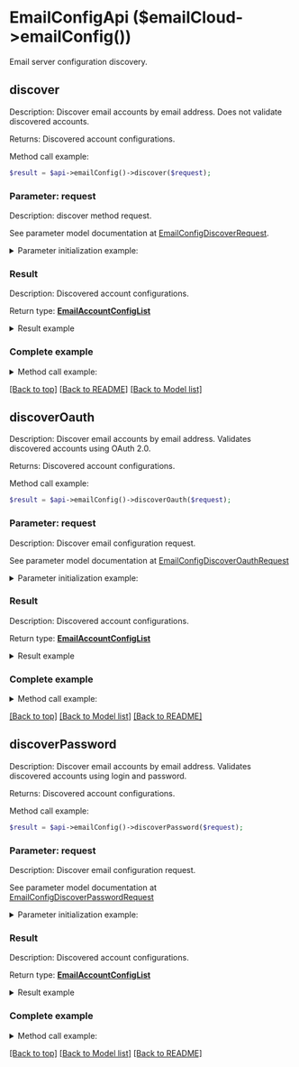# EmailConfigApi ($emailCloud->emailConfig())

Email server configuration discovery.

## **discover**

Description: Discover email accounts by email address. Does not validate discovered accounts.

Returns: Discovered account configurations.

Method call example:
```php
$result = $api->emailConfig()->discover($request);
```

### Parameter: request

Description: discover method request.

See parameter model documentation at [EmailConfigDiscoverRequest](EmailConfigDiscoverRequest.md).

<details>
    <summary>Parameter initialization example:</summary>

```php
$request = Models::EmailConfigDiscoverRequest()
    ->build();
```

</details>

### Result

Description: Discovered account configurations.

Return type: [**EmailAccountConfigList**](EmailAccountConfigList.md)

<details>
    <summary>Result example</summary>

```php
$result = Models::emailAccountConfigList()
    ->value(array(
        Models::emailAccountConfig()
            ->displayName('Google Mail')
            ->host('imap.gmail.com')
            ->port(993)
            ->socketType('SSLAuto')
            ->authenticationTypes(array(
                'PasswordCleartext',
                'OAuth2'))
            ->extraInfo(array(
                Models::nameValuePair()
                    ->name('Enable: You need to enable IMAP access')
                    ->value('https://mail.google.com/mail/?ui=2&shva=1#settings/fwdandpop')
                    ->build()))
            ->build(),
        Models::emailAccountConfig()
            ->displayName('Google Mail')
            ->protocolType('SMTP')
            ->host('smtp.gmail.com')
            ->port(465)
            ->socketType('SSLAuto')
            ->authenticationTypes(array(
                'PasswordCleartext',
                'OAuth2'))
            ->extraInfo(array(
                Models::nameValuePair()
                    ->name('Enable: You need to enable IMAP access')
                    ->value('https://mail.google.com/mail/?ui=2&shva=1#settings/fwdandpop')
                    ->build()))
            ->build(),
        Models::emailAccountConfig()
            ->displayName('Google Mail')
            ->protocolType('POP3')
            ->host('pop.gmail.com')
            ->port(995)
            ->socketType('SSLAuto')
            ->authenticationTypes(array(
                'PasswordCleartext',
                'OAuth2'))
            ->extraInfo(array(
                Models::nameValuePair()
                    ->name('Enable: You need to enable IMAP access')
                    ->value('https://mail.google.com/mail/?ui=2&shva=1#settings/fwdandpop')
                    ->build()))
            ->build()))
    ->build();
```
</details>

### Complete example

<details>
    <summary>Method call example:</summary>

```php
$api = new EmailCloud($appKey, $appSid);

// Prepare parameters:
$address = ;
$fast_processing = ;

// Call method:
$result = $api->emailConfig().discover($request);

// Result example:
$result = Models::emailAccountConfigList()
    ->value(array(
        Models::emailAccountConfig()
            ->displayName('Google Mail')
            ->host('imap.gmail.com')
            ->port(993)
            ->socketType('SSLAuto')
            ->authenticationTypes(array(
                'PasswordCleartext',
                'OAuth2'))
            ->extraInfo(array(
                Models::nameValuePair()
                    ->name('Enable: You need to enable IMAP access')
                    ->value('https://mail.google.com/mail/?ui=2&shva=1#settings/fwdandpop')
                    ->build()))
            ->build(),
        Models::emailAccountConfig()
            ->displayName('Google Mail')
            ->protocolType('SMTP')
            ->host('smtp.gmail.com')
            ->port(465)
            ->socketType('SSLAuto')
            ->authenticationTypes(array(
                'PasswordCleartext',
                'OAuth2'))
            ->extraInfo(array(
                Models::nameValuePair()
                    ->name('Enable: You need to enable IMAP access')
                    ->value('https://mail.google.com/mail/?ui=2&shva=1#settings/fwdandpop')
                    ->build()))
            ->build(),
        Models::emailAccountConfig()
            ->displayName('Google Mail')
            ->protocolType('POP3')
            ->host('pop.gmail.com')
            ->port(995)
            ->socketType('SSLAuto')
            ->authenticationTypes(array(
                'PasswordCleartext',
                'OAuth2'))
            ->extraInfo(array(
                Models::nameValuePair()
                    ->name('Enable: You need to enable IMAP access')
                    ->value('https://mail.google.com/mail/?ui=2&shva=1#settings/fwdandpop')
                    ->build()))
            ->build()))
    ->build();
```

</details>

[[Back to top]](#)  [[Back to README]](README.md) [[Back to Model list]](Models.md)

## discoverOauth

Description: Discover email accounts by email address. Validates discovered accounts using OAuth 2.0.

Returns: Discovered account configurations.

Method call example:
```php
$result = $api->emailConfig()->discoverOauth($request);
```

### Parameter: request

Description: Discover email configuration request.

See parameter model documentation at [EmailConfigDiscoverOauthRequest](EmailConfigDiscoverOauthRequest.md)

<details>
    <summary>Parameter initialization example:</summary>
    
```php
$request = Models::emailConfigDiscoverOauthRequest()
    ->clientId('ClientId')
    ->clientSecret('ClientSecret')
    ->refreshToken('RefreshToken')
    ->address('example@aspose.com')
    ->fastProcessing(true)
    ->build();
```

</details>


### Result

Description: Discovered account configurations.

Return type: [**EmailAccountConfigList**](EmailAccountConfigList.md)

<details>
    <summary>Result example</summary>

```php
$result = Models::emailAccountConfigList()
    ->value(array(
        Models::emailAccountConfig()
            ->displayName('Google Mail')
            ->host('imap.gmail.com')
            ->port(993)
            ->socketType('SSLAuto')
            ->authenticationTypes(array(
                'PasswordCleartext',
                'OAuth2'))
            ->extraInfo(array(
                Models::nameValuePair()
                    ->name('Enable: You need to enable IMAP access')
                    ->value('https://mail.google.com/mail/?ui=2&shva=1#settings/fwdandpop')
                    ->build()))
            ->build(),
        Models::emailAccountConfig()
            ->displayName('Google Mail')
            ->protocolType('SMTP')
            ->host('smtp.gmail.com')
            ->port(465)
            ->socketType('SSLAuto')
            ->authenticationTypes(array(
                'PasswordCleartext',
                'OAuth2'))
            ->extraInfo(array(
                Models::nameValuePair()
                    ->name('Enable: You need to enable IMAP access')
                    ->value('https://mail.google.com/mail/?ui=2&shva=1#settings/fwdandpop')
                    ->build()))
            ->build(),
        Models::emailAccountConfig()
            ->displayName('Google Mail')
            ->protocolType('POP3')
            ->host('pop.gmail.com')
            ->port(995)
            ->socketType('SSLAuto')
            ->authenticationTypes(array(
                'PasswordCleartext',
                'OAuth2'))
            ->extraInfo(array(
                Models::nameValuePair()
                    ->name('Enable: You need to enable IMAP access')
                    ->value('https://mail.google.com/mail/?ui=2&shva=1#settings/fwdandpop')
                    ->build()))
            ->build()))
    ->build();
```
</details>

### Complete example

<details>
    <summary>Method call example:</summary>

```php
$api = new EmailCloud($appKey, $appSid);

// Prepare parameters:
$request = Models::emailConfigDiscoverOauthRequest()
    ->clientId('ClientId')
    ->clientSecret('ClientSecret')
    ->refreshToken('RefreshToken')
    ->address('example@aspose.com')
    ->fastProcessing(true)
    ->build();

// Call method:
$result = $api->emailConfig().discoverOauth($request);

// Result example:
$result = Models::emailAccountConfigList()
    ->value(array(
        Models::emailAccountConfig()
            ->displayName('Google Mail')
            ->host('imap.gmail.com')
            ->port(993)
            ->socketType('SSLAuto')
            ->authenticationTypes(array(
                'PasswordCleartext',
                'OAuth2'))
            ->extraInfo(array(
                Models::nameValuePair()
                    ->name('Enable: You need to enable IMAP access')
                    ->value('https://mail.google.com/mail/?ui=2&shva=1#settings/fwdandpop')
                    ->build()))
            ->build(),
        Models::emailAccountConfig()
            ->displayName('Google Mail')
            ->protocolType('SMTP')
            ->host('smtp.gmail.com')
            ->port(465)
            ->socketType('SSLAuto')
            ->authenticationTypes(array(
                'PasswordCleartext',
                'OAuth2'))
            ->extraInfo(array(
                Models::nameValuePair()
                    ->name('Enable: You need to enable IMAP access')
                    ->value('https://mail.google.com/mail/?ui=2&shva=1#settings/fwdandpop')
                    ->build()))
            ->build(),
        Models::emailAccountConfig()
            ->displayName('Google Mail')
            ->protocolType('POP3')
            ->host('pop.gmail.com')
            ->port(995)
            ->socketType('SSLAuto')
            ->authenticationTypes(array(
                'PasswordCleartext',
                'OAuth2'))
            ->extraInfo(array(
                Models::nameValuePair()
                    ->name('Enable: You need to enable IMAP access')
                    ->value('https://mail.google.com/mail/?ui=2&shva=1#settings/fwdandpop')
                    ->build()))
            ->build()))
    ->build();
```

</details>

[[Back to top]](#) [[Back to Model list]](Models.md) [[Back to README]](README.md)
## discoverPassword

Description: Discover email accounts by email address. Validates discovered accounts using login and password.

Returns: Discovered account configurations.

Method call example:
```php
$result = $api->emailConfig()->discoverPassword($request);
```

### Parameter: request

Description: Discover email configuration request.

See parameter model documentation at [EmailConfigDiscoverPasswordRequest](EmailConfigDiscoverPasswordRequest.md)

<details>
    <summary>Parameter initialization example:</summary>
    
```php
$request = Models::emailConfigDiscoverPasswordRequest()
    ->password('password')
    ->address('example@aspose.com')
    ->fastProcessing(true)
    ->build();
```

</details>


### Result

Description: Discovered account configurations.

Return type: [**EmailAccountConfigList**](EmailAccountConfigList.md)

<details>
    <summary>Result example</summary>

```php
$result = Models::emailAccountConfigList()
    ->value(array(
        Models::emailAccountConfig()
            ->displayName('Google Mail')
            ->host('imap.gmail.com')
            ->port(993)
            ->socketType('SSLAuto')
            ->authenticationTypes(array(
                'PasswordCleartext',
                'OAuth2'))
            ->extraInfo(array(
                Models::nameValuePair()
                    ->name('Enable: You need to enable IMAP access')
                    ->value('https://mail.google.com/mail/?ui=2&shva=1#settings/fwdandpop')
                    ->build()))
            ->build(),
        Models::emailAccountConfig()
            ->displayName('Google Mail')
            ->protocolType('SMTP')
            ->host('smtp.gmail.com')
            ->port(465)
            ->socketType('SSLAuto')
            ->authenticationTypes(array(
                'PasswordCleartext',
                'OAuth2'))
            ->extraInfo(array(
                Models::nameValuePair()
                    ->name('Enable: You need to enable IMAP access')
                    ->value('https://mail.google.com/mail/?ui=2&shva=1#settings/fwdandpop')
                    ->build()))
            ->build(),
        Models::emailAccountConfig()
            ->displayName('Google Mail')
            ->protocolType('POP3')
            ->host('pop.gmail.com')
            ->port(995)
            ->socketType('SSLAuto')
            ->authenticationTypes(array(
                'PasswordCleartext',
                'OAuth2'))
            ->extraInfo(array(
                Models::nameValuePair()
                    ->name('Enable: You need to enable IMAP access')
                    ->value('https://mail.google.com/mail/?ui=2&shva=1#settings/fwdandpop')
                    ->build()))
            ->build()))
    ->build();
```
</details>

### Complete example

<details>
    <summary>Method call example:</summary>

```php
$api = new EmailCloud($appKey, $appSid);

// Prepare parameters:
$request = Models::emailConfigDiscoverPasswordRequest()
    ->password('password')
    ->address('example@aspose.com')
    ->fastProcessing(true)
    ->build();

// Call method:
$result = $api->emailConfig().discoverPassword($request);

// Result example:
$result = Models::emailAccountConfigList()
    ->value(array(
        Models::emailAccountConfig()
            ->displayName('Google Mail')
            ->host('imap.gmail.com')
            ->port(993)
            ->socketType('SSLAuto')
            ->authenticationTypes(array(
                'PasswordCleartext',
                'OAuth2'))
            ->extraInfo(array(
                Models::nameValuePair()
                    ->name('Enable: You need to enable IMAP access')
                    ->value('https://mail.google.com/mail/?ui=2&shva=1#settings/fwdandpop')
                    ->build()))
            ->build(),
        Models::emailAccountConfig()
            ->displayName('Google Mail')
            ->protocolType('SMTP')
            ->host('smtp.gmail.com')
            ->port(465)
            ->socketType('SSLAuto')
            ->authenticationTypes(array(
                'PasswordCleartext',
                'OAuth2'))
            ->extraInfo(array(
                Models::nameValuePair()
                    ->name('Enable: You need to enable IMAP access')
                    ->value('https://mail.google.com/mail/?ui=2&shva=1#settings/fwdandpop')
                    ->build()))
            ->build(),
        Models::emailAccountConfig()
            ->displayName('Google Mail')
            ->protocolType('POP3')
            ->host('pop.gmail.com')
            ->port(995)
            ->socketType('SSLAuto')
            ->authenticationTypes(array(
                'PasswordCleartext',
                'OAuth2'))
            ->extraInfo(array(
                Models::nameValuePair()
                    ->name('Enable: You need to enable IMAP access')
                    ->value('https://mail.google.com/mail/?ui=2&shva=1#settings/fwdandpop')
                    ->build()))
            ->build()))
    ->build();
```

</details>

[[Back to top]](#) [[Back to Model list]](Models.md) [[Back to README]](README.md)
